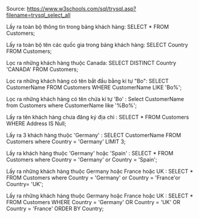 Source: https://www.w3schools.com/sql/trysql.asp?filename=trysql_select_all

Lấy ra toàn bộ thông tin trong bảng khách hàng: 
SELECT * 
FROM Customers;

Lấy ra toàn bộ tên các quốc gia trong bảng khách hàng: 
SELECT Country 
FROM Customers;

Lọc ra những khách hàng thuộc Canada: 
SELECT DISTINCT Country 'CANADA' 
FROM Customers;

Lọc ra những khách hàng có tên bắt đầu bằng kí tự "Bo": 
SELECT CustomerName 
FROM Customers 
WHERE CustomerName LIKE 'Bo%';

Lọc ra những khách hàng có tên chứa kí tự 'Bo' : 
Select CustomerName 
from Customers 
where CustomerName like '%Bo%';

Lấy ra tên khách hàng chưa đăng ký địa chỉ : 
SELECT * 
FROM Customers 
WHERE Address IS Null;

Lấy ra 3 khách hàng thuộc 'Germany' :
SELECT CustomerName 
FROM Customers 
where Country = 'Germany' LIMIT 3;

Lấy ra khách hàng thuộc 'Germany' hoặc 'Spain' : 
SELECT * FROM Customers 
where Country = 'Germany' or Country = 'Spain';

Lấy ra những khách hàng thuộc Germany hoặc France hoặc UK :
SELECT * FROM Customers
 where Country = 'Germany' or Country =  'France'or Country= 'UK';

Lấy ra những khách hàng thuộc Germany hoặc France hoặc UK :
SELECT * FROM Customers
 WHERE Country = 'Germany' OR Country = 'UK' OR Country = 'France' 
 ORDER BY Country;